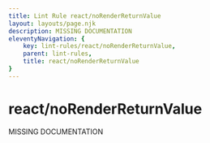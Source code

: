 ```yaml
---
title: Lint Rule react/noRenderReturnValue
layout: layouts/page.njk
description: MISSING DOCUMENTATION
eleventyNavigation: {
	key: lint-rules/react/noRenderReturnValue,
	parent: lint-rules,
	title: react/noRenderReturnValue
}
---
```


# react/noRenderReturnValue

MISSING DOCUMENTATION
